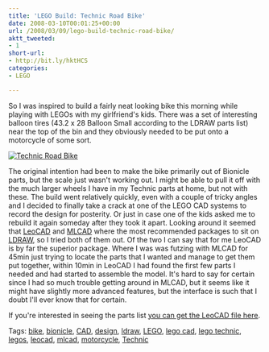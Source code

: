 ```yaml
---
title: 'LEGO Build: Technic Road Bike'
date: 2008-03-10T00:01:25+00:00
url: /2008/03/09/lego-build-technic-road-bike/
aktt_tweeted:
- 1
short-url:
- http://bit.ly/hktHCS
categories:
- LEGO

---
```

<div class='microid-mailto+http:sha1:67f5c94c3c325552276c427a215529da3c64a477'>

So I was inspired to build a fairly neat looking bike this morning while playing with LEGOs with my girlfriend's kids. There was a set of interesting balloon tires (43.2 x 28 Balloon Small according to the LDRAW parts list) near the top of the bin and they obviously needed to be put onto a motorcycle of some sort.

<a href='http://www.cavort.org/wp-content/uploads/2008/03/technic-road-bike.gif' title='Technic Road Bike'><img src='http://www.cavort.org/wp-content/uploads/2008/03/technic-road-bike.thumbnail.gif' alt='Technic Road Bike' /></a>

The original intention had been to make the bike primarily out of Bionicle parts, but the scale just wasn't working out. I might be able to pull it off with the much larger wheels I have in my Technic parts at home, but not with these. The build went relatively quickly, even with a couple of tricky angles and I decided to finally take a crack at one of the LEGO CAD systems to record the design for posterity. Or just in case one of the kids asked me to rebuild it again someday after they took it apart. Looking around it seemed that <a href="http://www.leocad.org/">LeoCAD</a> and <a href="http://www.lm-software.com/mlcad/">MLCAD</a> where the most recommended packages to sit on <a href="http://www.ldraw.org/">LDRAW</a>, so I tried both of them out. Of the two I can say that for me LeoCAD is by far the superior package. Where I was was futzing with MLCAD for 45min just trying to locate the parts that I wanted and manage to get them put together, within 10min in LeoCAD I had found the first few parts I needed and had started to assemble the model. It's hard to say for certain since I had so much trouble getting around in MLCAD, but it seems like it might have slightly more advanced features, but the interface is such that I doubt I'll ever know that for certain.

If you're interested in seeing the parts list <a href='http://www.cavort.org/wp-content/uploads/2008/03/technic-road-bike.lcd' title='Technic Road Bike (LeoCAD File)'>you can get the LeoCAD file here</a>.

</div>

<div class="st-post-tags">
Tags: <a href="http://www.cavort.org/tag/bike/" title="bike" rel="tag">bike</a>, <a href="http://www.cavort.org/tag/bionicle/" title="bionicle" rel="tag">bionicle</a>, <a href="http://www.cavort.org/tag/cad/" title="CAD" rel="tag">CAD</a>, <a href="http://www.cavort.org/tag/design/" title="design" rel="tag">design</a>, <a href="http://www.cavort.org/tag/ldraw/" title="ldraw" rel="tag">ldraw</a>, <a href="http://www.cavort.org/tag/lego/" title="LEGO" rel="tag">LEGO</a>, <a href="http://www.cavort.org/tag/lego-cad/" title="lego cad" rel="tag">lego cad</a>, <a href="http://www.cavort.org/tag/lego-technic/" title="lego technic" rel="tag">lego technic</a>, <a href="http://www.cavort.org/tag/legos/" title="legos" rel="tag">legos</a>, <a href="http://www.cavort.org/tag/leocad/" title="leocad" rel="tag">leocad</a>, <a href="http://www.cavort.org/tag/mlcad/" title="mlcad" rel="tag">mlcad</a>, <a href="http://www.cavort.org/tag/motorcycle/" title="motorcycle" rel="tag">motorcycle</a>, <a href="http://www.cavort.org/tag/technic/" title="Technic" rel="tag">Technic</a><br />
</div>